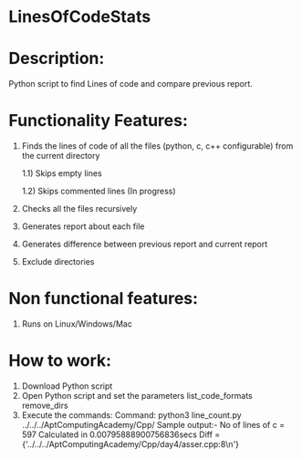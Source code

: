 # LinesOfCodeStats
Description:
============
Python script to find Lines of code and compare previous report.

Functionality Features:
=======================
1) Finds the lines of code of all the files (python, c, c++ configurable) from the current directory
  
      1.1) Skips empty lines
  
      1.2) Skips commented lines (In progress)
  
2) Checks all the files recursively
3) Generates report about each file
4) Generates difference between previous report and current report
5) Exclude directories 

Non functional features:
========================
1) Runs on Linux/Windows/Mac

How to work:
============
1) Download Python script
2) Open Python script and set the parameters
list_code_formats
remove_dirs
3) Execute the commands:
Command: python3 line_count.py ../../../AptComputingAcademy/Cpp/
Sample output:-
No of lines of c = 597 
Calculated in 0.00795888900756836secs
Diff =  {'../../../AptComputingAcademy/Cpp/day4/asser.cpp:8\n'}